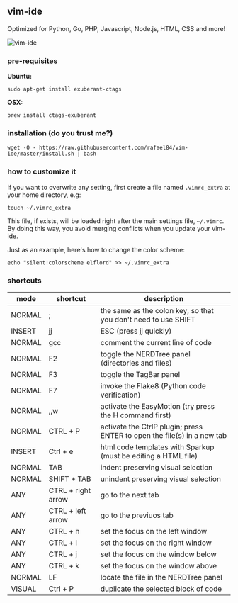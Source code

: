 ## vim-ide

Optimized for Python, Go, PHP, Javascript, Node.js, HTML, CSS and more!

![vim-ide](https://github.com/rafael84/vim-ide/raw/master/img/overview.png)

### pre-requisites

**Ubuntu:**

    sudo apt-get install exuberant-ctags

**OSX:**

    brew install ctags-exuberant

### installation (do you trust me?)
 
    wget -O - https://raw.githubusercontent.com/rafael84/vim-ide/master/install.sh | bash


### how to customize it

If you want to overwrite any setting, first create a file named `.vimrc_extra` at your home
directory, e.g:

    touch ~/.vimrc_extra
    
This file, if exists, will be loaded right after the main settings file, `~/.vimrc`. By doing this
way, you avoid merging conflicts when you update your vim-ide. 

Just as an example, here's how to change the color scheme:

    echo "silent!colorscheme elflord" >> ~/.vimrc_extra


### shortcuts

mode    | shortcut              | description
--------|-----------------------|-------------------------------------------
NORMAL  | ;                     | the same as the colon key, so that you don't need to use SHIFT
INSERT  | jj                    | ESC (press jj quickly)
NORMAL  | gcc                   | comment the current line of code
NORMAL  | F2                    | toggle the NERDTree panel (directories and files)
NORMAL  | F3                    | toggle the TagBar panel
NORMAL  | F7                    | invoke the Flake8 (Python code verification)
NORMAL  | ,,w                   | activate the EasyMotion (try press the H command first)
NORMAL  | CTRL + P              | activate the CtrlP plugin; press ENTER to open the file(s) in a new tab
INSERT  | Ctrl + e              | html code templates with Sparkup (must be editing a HTML file)
NORMAL  | TAB                   | indent preserving visual selection
NORMAL  | SHIFT + TAB           | unindent preserving visual selection
ANY     | CTRL + right arrow    | go to the next tab
ANY     | CTRL + left arrow     | go to the previuos tab
ANY     | CTRL + h              | set the focus on the left window
ANY     | CTRL + l              | set the focus on the right window
ANY     | CTRL + j              | set the focus on the window below
ANY     | CTRL + k              | set the focus on the window above
NORMAL  | LF                    | locate the file in the NERDTree panel
VISUAL  | Ctrl + P              | duplicate the selected block of code

